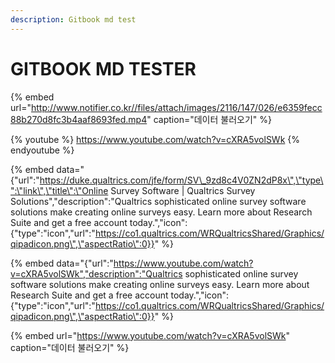 ```yaml
---
description: Gitbook md test
---
```


# GITBOOK MD TESTER

{% embed url="http://www.notifier.co.kr//files/attach/images/2116/147/026/e6359fecc88b270d8fc3b4aaf8693fed.mp4" caption="데이터 불러오기" %}


{% youtube %}
https://www.youtube.com/watch?v=cXRA5volSWk
{% endyoutube %}

{% embed data="{"url":"https://duke.qualtrics.com/jfe/form/SV\_9zd8c4V0ZN2dP8x\",\"type\":\"link\",\"title\":\"Online Survey Software | Qualtrics Survey Solutions","description":"Qualtrics sophisticated online survey software solutions make creating online surveys easy. Learn more about Research Suite and get a free account today.","icon":{"type":"icon","url":"https://co1.qualtrics.com/WRQualtricsShared/Graphics/qipadicon.png\",\"aspectRatio\":0}}" %}


{% embed data="{"url":"https://www.youtube.com/watch?v=cXRA5volSWk","description":"Qualtrics sophisticated online survey software solutions make creating online surveys easy. Learn more about Research Suite and get a free account today.","icon":{"type":"icon","url":"https://co1.qualtrics.com/WRQualtricsShared/Graphics/qipadicon.png\",\"aspectRatio\":0}}" %}

{% embed url="https://www.youtube.com/watch?v=cXRA5volSWk" caption="데이터 불러오기" %}
